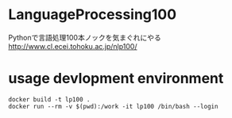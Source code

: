 # LanguageProcessing100

Pythonで言語処理100本ノックを気まぐれにやる
http://www.cl.ecei.tohoku.ac.jp/nlp100/


# usage devlopment environment

```
docker build -t lp100 .
docker run --rm -v $(pwd):/work -it lp100 /bin/bash --login
```
